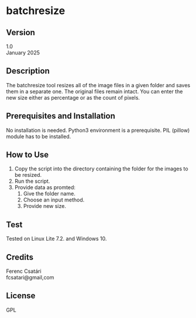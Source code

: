 # batchresize
## Version
1.0\
January 2025
## Description
The batchresize tool resizes all of the image files in a given folder and saves them in a separate one. The original files remain intact.
You can enter the new size either as percentage or as the count of pixels.
## Prerequisites and Installation
No installation is needed. Python3 environment is a prerequisite. PIL (pillow) module has to be installed.
## How to Use
1. Copy the script into the directory containing the folder for the images to be resized.
2. Run the script.
3. Provide data as promted:
	1. Give the folder name.
	2. Choose an input method.
	3. Provide new size.
## Test
Tested on Linux Lite 7.2. and Windows 10.
## Credits
Ferenc Csatári\
fcsatari@gmail,com
## License
GPL

